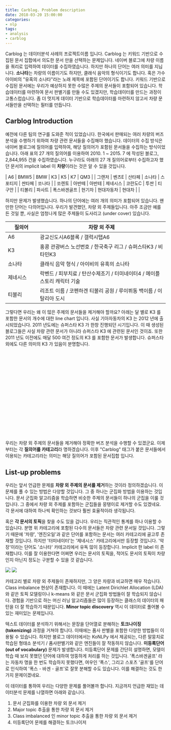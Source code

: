 ```yaml
---
title: Carblog. Problem description
date: 2018-03-20 15:00:00
categories:
- nlp
tags:
- analysis
- carblog
---
```


Carblog 는 데이터분석 사례의 프로젝트이름 입니다. Carblog 는 키워드 기반으로 수집된 문서 집합에서 의도한 문서 만을 선택하는 문제입니다. 네이버 블로그에 차량 이름을 쿼리로 입력하여 데이터를 수집하였습니다. 하지만 하나의 단어는 여러 의미를 지닙니다. **소나타**는 차량의 이름이기도 하지만, 클래식 음악의 형식이기도 합니다. 혹은 가수 아이비의 "유혹의 소나타"라는 노래 제목에 포함된 단어이기도 합니다. 키워드 기반으로 수집된 문서에는 우리가 예상하지 못한 수많은 주제의 문서들이 포함되어 있습니다. 학습데이터를 마련하여 문서 판별기를 만들 수도 있겠지만, 학습데이터를 만드는 과정이 고통스럽습니다. 좀 더 멋지게 데이터 기반으로 학습데이터를 마련하지 않고서 차량 문서들만을 선택하는 필터를 만듭니다. 


## Carblog Introduction

예전에 다른 팀의 연구를 도와준 적이 있었습니다. 한국에서 판매되는 여러 차량의 버즈 분석을 수행하기 위하여 차량 관련 문서들을 수집해야 했습니다. 데이터의 수집 방식은 네이버 블로그에 질의어를 입력하여, 해당 질의어가 포함된 문서들을 수집하는 방식이었습니다. 아래 표의 27 개의 질의어를 이용하여 2010. 1 ~ 2015. 7 에 작성된 블로그, 2,844,955 건을 수집하였습니다. 누구라도 아래의 27 개 질의어로부터 수집하고자 했던 문서의 implicit label 이 **차량**이라는 것은 알 수 있을 것입니다. 

| A6 | BMW5 | BMW | K3 | K5 | K7 | QM3 | 
| 그랜저 | 벤츠E | 산타페 | 소나타 | 스포티지 | 싼타페 | 쏘나타 | 
| 쏘렌토 | 아반떼 | 아반테 | 제네시스 | 코란도C | 투싼 | 티구안 |
| 티볼리 | 파사트 | 폭스바겐골프 | 현기차 | 현대자동차 | 현대차 | |

하지만 문제가 발생했습니다. 하나의 단어에는 여러 개의 의미가 포함되어 있습니다. 왠만한 단어는 다의어입니다. 우리가 발견했던, 차량 외 주제들입니다. 아주 조금만 예를 든 것일 뿐, 사실은 엄청나게 많은 주제들이 도사리고 (under cover) 있습니다.

<table>
  <colgroup>
    <col width="20%" />
    <col width="80%" />
  </colgroup>
  <thead>
    <tr class="query_and_topic">
      <th>질의어</th>
      <th>차량 외 주제</th>
    </tr>
  </thead>
  <tbody>
    <tr>
      <td markdown="span">A6</td>
      <td markdown="span">광교신도시A6블록 / 갤럭시탭A6</td>
    </tr>
    <tr>
      <td markdown="span">K3</td>
      <td markdown="span">홍콩 관광버스 노선번호 / 한국축구 리그 / 슈퍼스타K3 / 비타민K3</td>
    </tr>
    <tr>
      <td markdown="span">소나타</td>
      <td markdown="span">클래식 음악 형식 / 아이비의 유혹의 소나타</td>
    </tr>
    <tr>
      <td markdown="span">제네시스</td>
      <td markdown="span">락벤드 / 피부치료 / 탄산수제조기 / 터미네이터4 / 메이플스토리 캐릭터 기술</td>
    </tr>
    <tr>
      <td markdown="span">티볼리</td>
      <td markdown="span">리조트 이름 / 코펜하겐 티볼리 공원 / 루이뷔동 백이름 / 이탈리아 도시</td>
  </tr>
  </tbody>
</table>

그렇다면 우리는 왜 이 많은 주제의 문서들을 제거해야 할까요? 아래는 달 별로 K3 를 포함한 문서의 개수에 대한 line chart 입니다. 사실 기아자동차의 K3 는 2012 년에 출시되었습니다. 2011 년도에는 슈퍼스타 K3 가 한창 진행되던 시기입니다. 이 때 생성된 블로그들은 사실 차량 관련 문서가 아니라 슈퍼스타 K3 에 관련된 문서인 것이죠. 또한 2011 년도 이전에도 매달 500 여건 정도의 K3 를 포함한 문서가 발생합니다. 슈퍼스타 외에도 다른 의미의 K3 가 있음이 분명합니다. 

<div id="k3chart"><svg width="960" height="500"></svg></div>


우리는 차량 외 주제의 문서들을 제거해야 정확한 버즈 분석을 수행할 수 있겠군요. 이제부터는 각 **질의어를 카테고리**라 명하겠습니다. 이후 "Carblog" 태그가 붙은 문서들에서 이용되는 카테고리라는 의미는 해당 질의어가 포함된 문서집합 입니다. 

## List-up problems

우리는 앞서 언급한 문제를 **차량 외 주제의 문서를 제거**하는 것이라 정의하겠습니다. 이 문제를 풀 수 있는 방법은 다양할 것입니다. 그 중 하나는 군집화 방법을 이용하는 것입니다. 문서 군집화 알고리즘을 학습하면 비슷한 주제의 문서들이 하나의 군집을 이룰 것입니다. 그 중에서 차량 외 주제를 포함하는 군집들을 뭉탱이로 제거할 수도 있겠네요. 각 문서에 대하여 하나씩 확인하는 것보다 훨씬 효율적이라 생각됩니다. 

혹은 **각 문서의 토픽**을 찾을 수도 있을 겁니다. 우리는 직관적인 통계를 하나 이용할 수 있습니다. 분명 위 카테고리에 포함된 다수의 문서들은 차량 관련 문서일 것입니다. 그렇기 때문에 '차량', '엔진오일'과 같은 단어를 포함하는 문서는 여러 카테고리에 골고루 존재할 것입니다. 하지만 '터미네이터'는 '제네시스' 카테고리에서만 등장할 것입니다. '악장'이라는 단어도 '소나타' 카테고리에서 유독 많이 등장합니다. Implicit 한 label 이 존재합니다. 이를 잘 이용한다면 어쩌면 우리는 문서의 토픽을, 적어도 문서의 토픽이 차량인지 아닌지 정도는 구분할 수 있을 것 같습니다. 

![](https://raw.githubusercontent.com/lovit/lovit.github.io/master/_posts/figures/carblog_df_dist_car.png)
![](https://raw.githubusercontent.com/lovit/lovit.github.io/master/_posts/figures/carblog_df_dist_terminator.png)

카테고리 별로 차량 외 주제들이 존재하지만, 그 양은 차량과 비교하면 매우 작습니다. Class imbalance 현상이 존재합니다. 이 때에는 Latent Dirichlet Allocation (LDA) 와 같은 토픽 모델링이나 k-means 와 같은 문서 군집화 방법들이 잘 학습되지 않습니다. 경험을 기반으로 하는 머신 러닝 알고리즘들은 많이 등장하는 클래스의 데이터의 패턴을 더 잘 학습하기 때문입니다. **Minor topic discovery** 역시 이 데이터로 풀어볼 수 있는 재미있는 문제입니다. 

텍스트 데이터를 분석하기 위해서는 문장을 단어열로 분해하는 **토크나이징 (tokenizing)** 과정을 거쳐야 합니다. 이때에는 품사 판별을 포함한 다양한 방법들이 이용될 수 있습니다. 하지만 블로그 데이터에서는 KoNLPy 에서 제공되는, 다른 말뭉치로 학습된 형태소 분석기 / 품사판별기와 같은 엔진들이 잘 작동하지 않습니다. **미등록단어 (out of vocabulary)** 문제가 발생합니다. 미등록단어 문제를 간단히 설명하면, 모델이 학습 때 보지 못했던 단어에 대하여 엉뚱하게 처리를 하는 것입니다. '폭스바겐골프' 라는 자동차 명을 한 번도 학습하지 못했다면, 여우인 '폭스', 그리고 스포츠 '골프'를 단어로 인식하여 '폭스 - 바겐 - 골프'로 잘못 분해할 수도 있습니다. 이를 해결하는 것도 한 가지 문제이겠네요. 

이 데이터를 통하여 우리는 다양한 문제를 풀어볼까 합니다. 지금까지 언급한 재밌는 데이터분석 문제를 나열하면 아래와 같습니다. 

1. 문서 군집화를 이용한 차량 외 문서 제거
1. Major topic 추출을 통한 차량 외 문서 제거
1. Class imbalanced 인 minor topic 추출을 통한 차량 외 문서 제거
1. 미등록단어 문제를 해결하는 토크나이저

<script src="https://d3js.org/d3.v4.min.js"></script>
<script>

var svg = d3.select("div#k3chart").selectAll("svg"),
    margin = {top: 20, right: 20, bottom: 30, left: 50},
    width = +svg.attr("width") - margin.left - margin.right,
    height = +svg.attr("height") - margin.top - margin.bottom,
    g = svg.append("g").attr("transform", "translate(" + margin.left + "," + margin.top + ")");

var parseTime = d3.timeParse("%y-%m");

var x = d3.scaleTime()
    .rangeRound([0, width]);

var y = d3.scaleLinear()
    .rangeRound([height, 0]);

var line = d3.line()
    .x(function(d) { return x(d.date); })
    .y(function(d) { return y(d.close); });

d3.tsv("carblog_k3_monthly.tsv", function(d) {
  d.date = parseTime(d.date);
  d.close = +d.close;
  return d;
}, function(error, data) {
  if (error) throw error;

  x.domain(d3.extent(data, function(d) { return d.date; }));
  y.domain(d3.extent(data, function(d) { return d.close; }));

  g.append("g")
      .attr("transform", "translate(0," + height + ")")
      .call(d3.axisBottom(x))
    .select(".domain")
      .remove();

  g.append("g")
      .call(d3.axisLeft(y))
    .append("text")
      .attr("fill", "#000")
      .attr("transform", "rotate(-90)")
      .attr("y", 6)
      .attr("dy", "0.71em")
      .attr("text-anchor", "end")
      .text("Number of documents");

  g.append("path")
      .datum(data)
      .attr("fill", "none")
      .attr("stroke", "steelblue")
      .attr("stroke-linejoin", "round")
      .attr("stroke-linecap", "round")
      .attr("stroke-width", 1.5)
      .attr("d", line);
});

</script>

